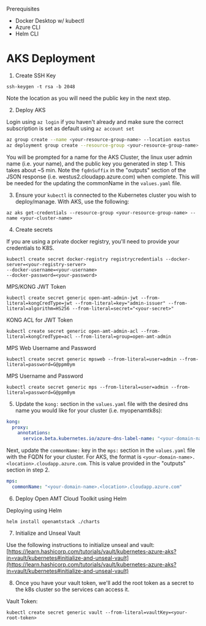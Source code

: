 Prerequisites

- Docker Desktop w/ kubectl
- Azure CLI
- Helm CLI     

# AKS Deployment

1) Create SSH Key
```
ssh-keygen -t rsa -b 2048
```
Note the location as you will need the public key in the next step. 

2) Deploy AKS

Login using `az login` if you haven't already and make sure the correct subscription is set as default using `az account set`
``` bash
az group create --name <your-resource-group-name> --location eastus
az deployment group create --resource-group <your-resource-group-name> --template-file aks.json
```
You will be prompted for a name for the AKS Cluster, the linux user admin name (i.e. your name), and the public key you generated in step 1. This takes about ~5 min. Note the `fqdnSuffix` in the "outputs" section of the JSON response (i.e. westus2.cloudapp.azure.com) when complete. This will be needed for the updating the commonName in the `values.yaml` file.

3) Ensure your `kubectl` is connected to the Kubernetes cluster you wish to deploy/manage. With AKS, use the following: 

```
az aks get-credentials --resource-group <your-resource-group-name> --name <your-cluster-name>
```

4) Create secrets 

If you are using a private docker registry, you'll need to provide your credentials to K8S. 
```
kubectl create secret docker-registry registrycredentials --docker-server=<your-registry-server> 
--docker-username=<your-username> 
--docker-password=<your-password>
```

MPS/KONG JWT Token

```
kubectl create secret generic open-amt-admin-jwt --from-literal=kongCredType=jwt --from-literal=key="admin-issuer" --from-literal=algorithm=HS256 --from-literal=secret="<your-secret>"
```
KONG ACL for JWT Token
```
kubectl create secret generic open-amt-admin-acl --from-literal=kongCredType=acl --from-literal=group=open-amt-admin
```

MPS Web Username and Password
```
kubectl create secret generic mpsweb --from-literal=user=admin --from-literal=password=G@ppm0ym
```

MPS Username and Password
```
kubectl create secret generic mps --from-literal=user=admin --from-literal=password=G@ppm0ym
```



5) Update the `kong:` section in the `values.yaml` file with the desired dns name you would like for your cluster (i.e. myopenamtk8s):

``` yaml
kong:
  proxy:
    annotations:
      service.beta.kubernetes.io/azure-dns-label-name: "<your-domain-name>"
```

Next, update the `commonName:` key in the `mps:` section in the `values.yaml` file with the FQDN for your cluster. For AKS, the format is `<your-domain-name>.<location>.cloudapp.azure.com`. This is value provided in the "outputs" section in step 2.

``` yaml
mps:
  commonName: "<your-domain-name>.<location>.cloudapp.azure.com"
```

6) Deploy Open AMT Cloud Toolkit using Helm

Deploying using Helm
```
helm install openamtstack ./charts
```

7) Initialize and Unseal Vault

Use the following instructions to initialize unseal and vault:  [https://learn.hashicorp.com/tutorials/vault/kubernetes-azure-aks?in=vault/kubernetes#initialize-and-unseal-vault](https://learn.hashicorp.com/tutorials/vault/kubernetes-azure-aks?in=vault/kubernetes#initialize-and-unseal-vault)

8) Once you have your vault token, we'll add the root token as a secret to the k8s cluster so the services can access it.

Vault Token:
```
kubectl create secret generic vault --from-literal=vaultKey=<your-root-token>
```


